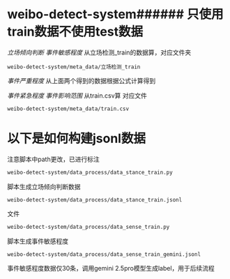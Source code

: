 # weibo-detect-system###### 只使用train数据不使用test数据
*立场倾向判断* *事件敏感程度* 从立场检测_train的数据算，对应文件夹
```
weibo-detect-system/meta_data/立场检测_train
```
*事件严重程度* 从上面两个得到的数据根据公式计算得到

*事件紧急程度* *事件影响范围* 从train.csv算 对应文件
```
weibo-detect-system/meta_data/train.csv
```

# 以下是如何构建jsonl数据
注意脚本中path更改，已进行标注
```bash
weibo-detect-system/data_process/data_stance_train.py 
```
脚本生成立场倾向判断数据
```
weibo-detect-system/data_process/data_stance_train.jsonl
```
文件

```bash
weibo-detect-system/data_process/data_sense_train.py
```
脚本生成事件敏感程度
```
weibo-detect-system/data_process/data_sense_train_gemini.jsonl
```
事件敏感程度数据仅30条，调用gemini 2.5pro模型生成label，用于后续流程




